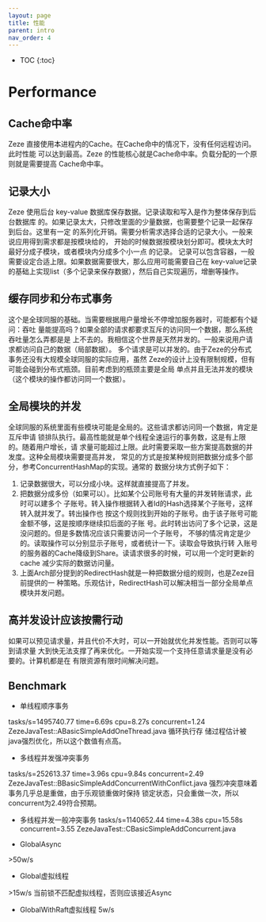 ```yaml
---
layout: page
title: 性能
parent: intro
nav_order: 4
---
```


* TOC
{:toc}


# Performance

## Cache命中率
Zeze 直接使用本进程内的Cache。在Cache命中的情况下，没有任何远程访问。此时性能
可以达到最高。Zeze 的性能核心就是Cache命中率。负载分配的一个原则就是需要提高
Cache命中率。

## 记录大小
Zeze 使用后台 key-value 数据库保存数据。记录读取和写入是作为整体保存到后台数据库
的。如果记录太大，只修改里面的少量数据，也需要整个记录一起保存到后台。这里有一定
的系列化开销。需要分析需求选择合适的记录大小。一般来说应用得到需求都是按模块给的，
开始的时候数据按模块划分即可。模块太大时最好分成子模块，或者模块内分成多个小一点
的记录。
记录可以包含容器，一般需要设定合适上限。如果数据需要很大，那么应用可能需要自己在
key-value记录的基础上实现list（多个记录来保存数据），然后自己实现遍历，增删等操作。

## 缓存同步和分布式事务
这个是全球同服的基础。当需要根据用户量增长不停增加服务器时，可能都有个疑问：吞吐
量能提高吗？如果全部的请求都要求互斥的访问同一个数据，那么系统吞吐量怎么弄都是是
上不去的。我相信这个世界是天然并发的。一般来说用户请求都访问自己的数据（局部数据）。
多个请求是可以并发的。由于Zeze的分布式事务还没有大规模全球同服的实际应用，虽然
Zeze的设计上没有限制规模，但有可能会碰到分布式瓶颈。目前考虑到的瓶颈主要是全局
单点并且无法并发的模块（这个模块的操作都访问同一个数据）。

## 全局模块的并发
全球同服的系统里面有些模块可能是全局的。这些请求都访问同一个数据，肯定是互斥申请
锁排队执行。最高性能就是单个线程全速运行的事务数，这是有上限的。随着用户增长，请
求量可能超过上限。此时需要采取一些方案提高数据的并发度。这种全局模块需要提高并发，
常见的方式是按某种规则把数据分成多个部分，参考ConcurrentHashMap的实现。通常的
数据分块方式例子如下：

1.	记录数据很大，可以分成小块。这样就直接提高了并发。
2.	把数据分成多份（如果可以）。比如某个公司账号有大量的并发转账请求，此时可以建多个
      子账号。转入操作根据转入者Id的Hash选择某个子账号，这样转入就并发了。转出操作也
      按这个规则找到开始的子账号。由于该子账号可能金额不够，这是按顺序继续扣后面的子账
      号。此时转出访问了多个记录，这是没问题的。但是多数情况应该只需要访问一个子账号，
      不够的情况肯定是少的。读取操作可以分别显示子账号，或者统计一下。读取会导致执行转
      入账号的服务器的Cache降级到Share。读请求很多的时候，可以用一个定时更新的cache
      减少实际的数据访问量。
3.	上面Arch部分提到的RedirectHash就是一种把数据分组的规则，也是Zeze目前提供的一
      种策略。乐观估计，RedirectHash可以解决相当一部分全局单点模块并发问题。

## 高并发设计应该按需行动
如果可以预见请求量，并且代价不大时，可以一开始就优化并发性能。否则可以等到请求量
大到快无法支撑了再来优化。一开始实现一个支持任意请求量是没有必要的。计算机都是在
有限资源有限时间解决问题。

## Benchmark

* 单线程顺序事务

tasks/s=1495740.77 time=6.69s cpu=8.27s concurrent=1.24
ZezeJavaTest::ABasicSimpleAddOneThread.java 循环执行存
储过程估计被java强烈优化，所以这个数值有点高。

* 多线程并发强冲突事务

tasks/s=252613.37 time=3.96s cpu=9.84s concurrent=2.49
ZezeJavaTest::BBasicSimpleAddConcurrentWithConflict.java
强烈冲突意味着事务几乎总是重做，由于乐观锁重做时保持
锁定状态，只会重做一次，所以concurrent为2.49符合预期。

* 多线程并发一般冲突事务
tasks/s=1140652.44 time=4.38s cpu=15.58s
concurrent=3.55
ZezeJavaTest::CBasicSimpleAddConcurrent.java

* GlobalAsync

&gt;50w/s

* Global虚拟线程

&gt;15w/s 当前锁不匹配虚拟线程，否则应该接近Async

* GlobalWithRaft虚拟线程
5w/s
